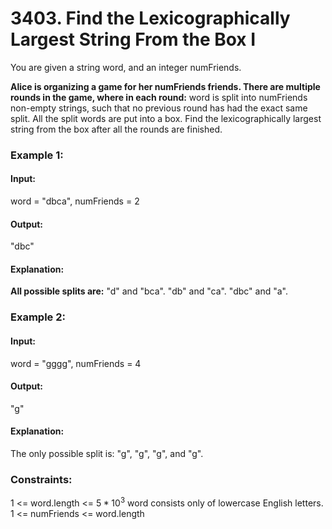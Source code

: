 # 3403. Find the Lexicographically Largest String From the Box I
You are given a string word, and an integer numFriends.

**Alice is organizing a game for her numFriends friends. There are multiple rounds in the game, where in each round:**
word is split into numFriends non-empty strings, such that no previous round has had the exact same split.
All the split words are put into a box.
Find the lexicographically largest string from the box after all the rounds are finished.

### Example 1:
#### Input: 
word = "dbca", numFriends = 2
#### Output:
"dbc"
#### Explanation: 
**All possible splits are:**
"d" and "bca".
"db" and "ca".
"dbc" and "a".

### Example 2:
#### Input: 
word = "gggg", numFriends = 4
#### Output:
"g"
#### Explanation: 
The only possible split is: "g", "g", "g", and "g".

### Constraints:
1 <= word.length <= $`5 * 10^3`$
word consists only of lowercase English letters.
1 <= numFriends <= word.length

